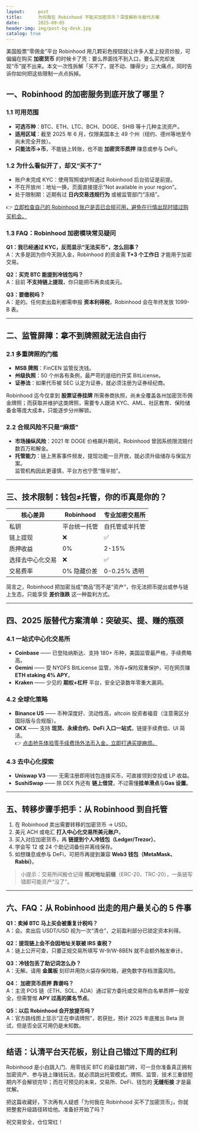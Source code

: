 ```yaml
---
layout:     post
title:      为何我在 Robinhood 不能买加密货币？深度解析与替代方案
date:       2025-09-05
header-img: img/post-bg-desk.jpg
catalog: true
---
```


美国股票“零佣金”平台 Robinhood 用几颗彩色按钮就让许多人爱上投资炒股，可偏偏在购买 **加密货币** 的时候卡了壳：要么界面找不到入口，要么买完却发现“币”提不出来。本文一次性拆解「买不了、提不动、赚得少」三大痛点，同时告诉你如何把这些限制一点点拆掉。

## 一、Robinhood 的加密服务到底开放了哪里？

### 1.1 可用范围  
- **可选币种**：BTC、ETH、LTC、BCH、DOGE、SHIB 等十几种主流资产。  
- **适用区域**：截至 2025 年 6 月，仅限美国本土 49 个州（纽约、德州等地至今尚未完全开放）。  
- **只能法币→币**，不能链上转账，也不能 **加密货币质押** 赚息或参与 DeFi。

### 1.2 为什么看似开了，却又“买不了”  
- 账户未完成 KYC：使用驾照或护照通过 Robinhood 后台验证是前提。  
- 不在开放州：地址一换，页面直接提示“Not available in your region”。  
- 处于限制期：近期有过 **日内交易违规行为** 或被监管部门“冻结”。

👉 [立即检查自己的 Robinhood 账户是否已合规可用，避免在行情出现时错过购买机会。](https://okxdog.com/)

### 1.3 FAQ：Robinhood 加密模块常见疑问

**Q1：我已经通过 KYC，反而显示“无法买币”，怎么回事？**  
A：大多是因为你今天刚入金，Robinhood 的资金需 **T+3 个工作日** 才能用于加密交易。

**Q2：买完 BTC 能提到冷钱包吗？**  
A：目前 **不支持链上提现**，你只能把币再卖成美元。

**Q3：要缴税吗？**  
A：是的。任何卖出盈利都需申报 **资本利得税**，Robinhood 会在年终发放 1099-B 表。

---

## 二、监管屏障：拿不到牌照就无法自由行

### 2.1 多重牌照的门槛  
- **MSB 牌照**：FinCEN 监管反洗钱。  
- **州级执照**：50 个州各有条例，最严苛的是纽约开奖 BitLicense。  
- **证券法**：如果代币被 SEC 认定为证券，就必须注册为证券经纪商。

Robinhood 迄今仅拿到 **股票证券挂牌** 所需券商执照，尚未全覆盖各州加密货币佣金牌照；而获取并维护这类牌照，需要专人跟进 KYC、AML、社区教育、保险储备金等庞大成本，只能逐步分州解锁。

### 2.2 合规风险不只是“麻烦”  
- **市场操纵风险**：2021 年 DOGE 价格飙升期间，Robinhood 曾因系统限流赔付数百万和解金。  
- **托管能力**：链上黑客事件频发，提现功能一旦开放，就必须升级储存与保监方案。  
监管机构因此更谨慎，平台方也宁愿“慢半拍”。

---

## 三、技术限制：钱包≠托管，你的币真是你的？

| 核心差异       | Robinhood        | 专业加密交易所 |
|----------------|------------------|---------------|
| 私钥           | 平台统一托管     | 自托管或半托管 |
| 链上提现       | ❌               | ✅            |
| 质押收益       | 0%               | 2-15%         |
| 选择去中心化交易 | ❌               | ✅            |
| 交易费率       | 0% 隐藏价差      | 0-0.25% 透明 |

简言之，Robinhood 把加密当成“商品”而不是“资产”，你无法把币提出或参与链上生态，只能享受 **差价涨跌** 这一种盈利方式。

---

## 四、2025 版替代方案清单：突破买、提、赚的瓶颈

### 4.1 一站式中心化交易所  
- **Coinbase** —— 已登陆纳斯达、支持 180+ 币种，美国监管最严格，手续费略高。  
- **Gemini** —— 受 NYDFS BitLicense 监管，冷存+保险双重保护，可在网页赚 **ETH staking 4% APY**。  
- **Kraken** —— 少见的 **期权+杠杆** 平台，安全记录数年零重大漏洞。

### 4.2 全球化策略
- **Binance US** —— 币种深度好、流动性高，altcoin 投资者福音（注意需区分国际版与合规版）。  
- **OKX** —— 支持 **现货、永续合约、DeFi 入口一站式**，链提手续费低、UI 简洁。  
  👉 [点击抢先体验零手续费场外法币入金，立即打通买提麻烦。](https://okxdog.com/)

### 4.3 去中心化探索  
- **Uniswap V3** —— 无需注册即用钱包连接买币，可直接领到空投或 LP 收益。  
- **SushiSwap** —— 除 DEX 外还有 **链上借贷**，不过需懂**挂单滑点**与**Gas 设置**。

---

## 五、转移步骤手把手：从 Robinhood 到自托管

1. 在 Robinhood 卖出需要转移的加密货币 → USD。  
2. 美元 ACH 或电汇 **打入中心化交易所美元账户**。  
3. 买入对应加密货币，再 **链提到个人冷钱包（Ledger/Trezor）**。  
4. 学会写 12 或 24 个助记词备份并离线保存。  
5. 如想赚息或参与 DeFi，可把币再提到兼容 **Web3 钱包（MetaMask、Rabbi）**。

> 小提示：交易所间搬仓记得 **核对地址前缀**（ERC-20、TRC-20），一条链写错即可能资产“没了”。

---

## 六、FAQ：从 Robinhood 出走的用户最关心的 5 件事

**Q1：卖掉 BTC 马上买会被重复计税吗？**  
A：会。卖出后 USDT/USD 视为一次“清仓”，之前盈利部分已锁定资本利得。

**Q2：提现链上会不会因地址关联被 IRS 查税？**  
A：链上公开可查，只要正规交易所填写 W-9/W-8BEN 就不会额外触发审计。

**Q3：冷钱包丢了助记词怎么办？**  
A：无解。请用 **金属板** 刻印并用防火袋存保险箱，避免数字存档泄露风险。

**Q4：** **加密货币质押** **靠谱吗？**  
A：主流 POS 链（ETH、SOL、ADA）通过官方委托或交易所白名单质押一般安全，但需警惕 **APY 过高的匿名节点**。

**Q5：以后 Robinhood 会开放提币吗？**  
A：官方路线图上显示“正在申请牌照”，若获批，预计 2025 年底推出 Beta 测试，但是否全区可用仍是未知数。

---

## 结语：认清平台天花板，别让自己错过下周的红利

Robinhood 是小白跳入门、用零钱买 BTC 的最佳敲门砖，可一旦你准备真正拥有加密资产、参与链上赚钱玩法，就必须跳出托管模式。牌照、监管、技术三重锁短期内不会解锁完毕；而在可预见的未来，交易所、DeFi、钱包的 **无缝衔接** 才是最优解。

把这篇收藏好，下次再有人疑惑「为何我在 Robinhood 买不了加密货币」，你就把整套升级路径转给他。准备好开始了吗？  

祝交易安全，仓位常红！